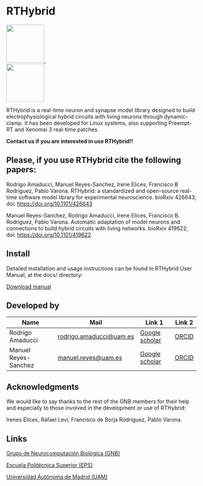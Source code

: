 # RTHybrid

<a target="_blank" rel="noopener noreferrer" href="https://github.com/GNB-UAM/RTHybrid"> <img src="https://github.com/GNB-UAM/RTHy_plot_tool/raw/master/assets/logo_rthy.png" width="100" height="100"> </a>&nbsp;&nbsp;&nbsp;&nbsp;&nbsp;&nbsp;&nbsp;&nbsp;&nbsp;&nbsp;&nbsp;	
<a target="_blank" rel="noopener noreferrer" href="https://github.com/GNB-UAM"> <img src="https://github.com/GNB-UAM/RTHy_plot_tool/raw/master/assets/logo_gnb.png" width="100" height="100"> </a>

RTHybrid is a real-time neuron and synapse model library designed to build electrophysiological hybrid circuits with living neurons through dynamic-clamp. It has been developed for Linux systems, also supporting Preempt-RT and Xenomai 3 real-time patches.

**Contact us if you are interested in use RTHybrid!!**

## Please, if you use RTHybrid cite the following papers:

Rodrigo Amaducci, Manuel Reyes-Sanchez, Irene Elices, Francisco B 
Rodriguez, Pablo Varona. RTHybrid: a standardized and open-source 
real-time software model library for experimental neuroscience. bioRxiv 
426643; doi: https://doi.org/10.1101/426643

Manuel Reyes-Sanchez, Rodrigo Amaducci, Irene Elices, Francisco B. 
Rodriguez, Pablo Varona. Automatic adaptation of model neurons and 
connections to build hybrid circuits with living networks. bioRxiv 
419622; doi: https://doi.org/10.1101/419622

## Install
Detailed installation and usage instructions can be found in RTHybrid User Manual, at the docs/ directory:

[Download manual](https://github.com/GNB-UAM/RTHybrid/raw/master/docs/RTHybrid_User_Manual.pdf)

## Developed by

| Name                 | Mail                    | Link 1                                                | Link 2 |
|----------------------|-------------------------|-------------------------------------------------------|--------|
| Rodrigo Amaducci     | rodrigo.amaducci@uam.es | [Google scholar](https://scholar.google.es/citations?user=Lq4ogOQAAAAJ) | [ORCID](http://orcid.org/0000-0003-2489-5569) |
| Manuel Reyes-Sanchez | manuel.reyes@uam.es     | [Google scholar](https://scholar.google.es/citations?user=JlKzj1cAAAAJ) |  [ORCID](http://orcid.org/0000-0003-2909-4664) | 

## Acknowledgments

We would like to say thanks to the rest of the GNB members for their help and especially to those involved in the development or use of RTHybrid:

Irenes Elices, Rafael Levi, Francisco de Borja Rodríguez, Pablo Varona.

## Links

[Grupo de Neurocomputación Biológica (GNB)](http://arantxa.ii.uam.es/~gnb/)

[Escuela Politécnica Superior (EPS)](http://www.uam.es/ss/Satellite/EscuelaPolitecnica/es/home.htm)

[Universidad Autónoma de Madrid (UAM)](http://www.uam.es)
